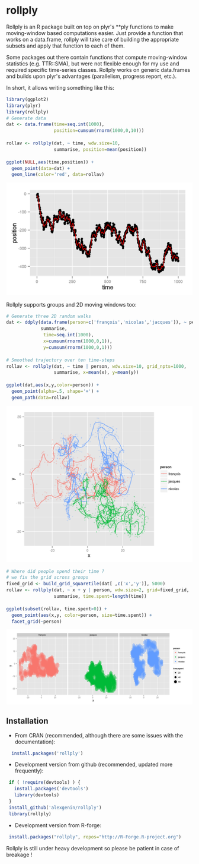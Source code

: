 rollply
=======

Rollply is an R package built on top on plyr's **ply functions to make
moving-window based computations easier. Just provide a function that works on
a data.frame, rollply will take care of building the appropriate subsets and
apply that function to each of them.

Some packages out there contain functions that compute moving-window statistics
(e.g. TTR::SMA), but were not flexible enough for my use and required specific
time-series classes. Rollply works on generic data.frames and builds upon plyr's
advantages (parallelism, progress report, etc.).

In short, it allows writing something like this:

```r
library(ggplot2)
library(plyr)
library(rollply)
# Generate data
dat <- data.frame(time=seq.int(1000),
                  position=cumsum(rnorm(1000,0,10)))

rollav <- rollply(dat, ~ time, wdw.size=10,
                  summarise, position=mean(position))

ggplot(NULL,aes(time,position)) +
  geom_point(data=dat) +
  geom_line(color='red', data=rollav)
```

![rollply_example: random walk](/tools/imgs/random_walk.png?raw=true "Average of a 1D random walk")

Rollply supports groups and 2D moving windows too:

```r
# Generate three 2D random walks
dat <- ddply(data.frame(person=c('françois','nicolas','jacques')), ~ person,
             summarise,
              time=seq.int(1000),
              x=cumsum(rnorm(1000,0,1)),
              y=cumsum(rnorm(1000,0,1)))

# Smoothed trajectory over ten time-steps
rollav <- rollply(dat, ~ time | person, wdw.size=10, grid_npts=1000,
                  summarise, x=mean(x), y=mean(y))

ggplot(dat,aes(x,y,color=person)) +
  geom_point(alpha=.5, shape='+') +
  geom_path(data=rollav)
```

![rollply_example: random walk with groups](/tools/imgs/random_walk_groups.png?raw=true "Average of 2D random walks")

```r
# Where did people spend their time ?
# we fix the grid across groups
fixed_grid <- build_grid_squaretile(dat[ ,c('x','y')], 5000)
rollav <- rollply(dat, ~ x + y | person, wdw.size=2, grid=fixed_grid,
                  summarise, time.spent=length(time))

ggplot(subset(rollav, time.spent>0)) +
  geom_point(aes(x,y, color=person, size=time.spent)) +
  facet_grid(~person)
```

![rollply_example: random walk with 2D window](/tools/imgs/random_walk_time_spent.png?raw=true "Time spent in each window")


Installation
----

 - From CRAN (recommended, although there are some issues with the documentation):
```r
  install.packages('rollply')
```

 - Development version from github (recommended, updated more frequently):

 ```r
  if ( !require(devtools) ) {
    install.packages('devtools')
    library(devtools)
  }
  install_github('alexgenin/rollply')
  library(rollply)
 ```

 - Development version from R-forge:

 ```r
  install.packages("rollply", repos="http://R-Forge.R-project.org")
 ```

Rollply is still under heavy development so please be patient in case of
breakage !

